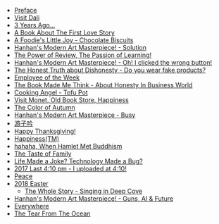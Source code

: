 
* [Preface][1]
* [Visit Dali][2]
* [3 Years Ago...][3]
* [A Book About The First Love Story][4]
* [A Foodie's Little Joy - Chocolate Biscuits][5]
* [Hanhan's Modern Art Masterpiece! - Solution][6]
* [The Power of Review, The Passion of Learning!][7]
* [Hanhan's Modern Art Masterpiece! - Oh! I clicked the wrong button!][8]
* [The Honest Truth about Dishonesty - Do you wear fake products?][9]
* [Employee of the Week][10]
* [The Book Made Me Think - About Honesty In Business World][11]
* [Cooking Angel - Tofu Pot][12]
* [Visit Monet, Old Book Store, Happiness][13]
* [The Color of Autumn][14]
* [Hanhan's Modern Art Masterpiece - Busy][15]
* [游子吟][16]
* [Happy Thanksgiving!][17]
* [Happiness(TM)][18]
* [hahaha, When Hamlet Met Buddhism][19]
* [The Taste of Family][20]
* [Life Made a Joke? Technology Made a Bug?][21]
* [2017 Last 4:10 pm - I uploaded at 4:10!][22]
* [Peace][23]
* [2018 Easter][24]
  * [The Whole Story - Singing in Deep Cove][26]
* [Hanhan's Modern Art Masterpiece! - Guns, AI & Future][25]
* [Everywhere][27]
* [The Tear From The Ocean][28]


[1]:https://github.com/hanhanwu/readings/blob/master/SuiYueDeTongHua/preface.pdf
[2]:https://github.com/hanhanwu/readings/blob/master/SuiYueDeTongHua/visit_Dali.pdf
[3]:https://github.com/hanhanwu/readings/blob/master/SuiYueDeTongHua/3_years_ago.pdf
[4]:https://github.com/hanhanwu/readings/blob/master/SuiYueDeTongHua/from_first_love_story.pdf
[5]:https://github.com/hanhanwu/readings/blob/master/SuiYueDeTongHua/chocolate_biscuits.pdf
[6]:https://github.com/hanhanwu/readings/blob/master/SuiYueDeTongHua/solution.pdf
[7]:https://github.com/hanhanwu/readings/blob/master/SuiYueDeTongHua/The_Power_of_Review.pdf
[8]:https://github.com/hanhanwu/readings/blob/master/SuiYueDeTongHua/clicked_the_wrong_button.pdf
[9]:https://github.com/hanhanwu/readings/blob/master/SuiYueDeTongHua/do_you_wear_fake_products.pdf
[10]:https://github.com/hanhanwu/readings/blob/master/SuiYueDeTongHua/Employee_of_the_Week.pdf
[11]:https://github.com/hanhanwu/readings/blob/master/SuiYueDeTongHua/honesty_in_buz_world.pdf
[12]:https://github.com/hanhanwu/readings/blob/master/SuiYueDeTongHua/Cooking_Angel_Tofu_Pot.pdf
[13]:https://github.com/hanhanwu/readings/blob/master/SuiYueDeTongHua/monet_oldbookstore.pdf
[14]:https://github.com/hanhanwu/readings/blob/master/SuiYueDeTongHua/autumn_color.pdf
[15]:https://github.com/hanhanwu/readings/blob/master/SuiYueDeTongHua/busy.pdf
[16]:https://github.com/hanhanwu/readings/blob/master/SuiYueDeTongHua/youziyin.pdf
[17]:https://github.com/hanhanwu/readings/blob/master/SuiYueDeTongHua/happy_thanksgiving.pdf
[18]:https://github.com/hanhanwu/readings/blob/master/SuiYueDeTongHua/happiness.pdf
[19]:https://github.com/hanhanwu/readings/blob/master/SuiYueDeTongHua/When%20Hamlet%20Met%20Buddhism.pdf
[20]:https://github.com/hanhanwu/readings/blob/master/SuiYueDeTongHua/taste_of_family.pdf
[21]:https://github.com/hanhanwu/readings/blob/master/SuiYueDeTongHua/A_joke_A_bug.pdf
[22]:https://github.com/hanhanwu/readings/blob/master/SuiYueDeTongHua/2017_410pm.pdf
[23]:https://github.com/hanhanwu/readings/blob/master/SuiYueDeTongHua/peace.pdf
[24]:https://github.com/hanhanwu/readings/blob/master/SuiYueDeTongHua/2018%20Easter.png
[25]:https://github.com/hanhanwu/readings/blob/master/SuiYueDeTongHua/guns_AI_future.pdf
[26]:https://github.com/hanhanwu/readings/blob/master/SuiYueDeTongHua/2018_easter_whole_story.pdf
[27]:https://github.com/hanhanwu/readings/blob/master/SuiYueDeTongHua/everywhere.pdf
[28]:https://github.com/hanhanwu/readings/blob/master/SuiYueDeTongHua/tear_from_ocean.pdf
